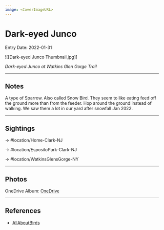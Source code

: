 ```yaml
---
image: <CoverImageURL>
---
```


# Dark-eyed Junco
Entry Date: 2022-01-31


![[Dark-eyed Junco Thumbnail.jpg]]

*Dark-eyed Junco at Watkins Glen Gorge Trail*

---------------------------------------------------------------
## Notes
A type of Sparrow. Also called Snow Bird. They seem to like eating feed off the ground more than from the feeder. Hop around the ground instead of walking. We saw them a lot in our yard after snowfall Jan 2022.

---------------------------------------------------------------
## Sightings

-> #location/Home-Clark-NJ 

-> #location/EspositoPark-Clark-NJ

-> #location/WatkinsGlensGorge-NY

---------------------------------------------------------------
## Photos
OneDrive Album: [OneDrive](https://1drv.ms/u/s!AvaIuMdCo_w-xh2TUI5nDvdSK3Ur?e=vVKuKW)

---------------------------------------------------------------
## References
- [AllAboutBirds](https://www.allaboutbirds.org/guide/Dark-eyed_Junco/id)